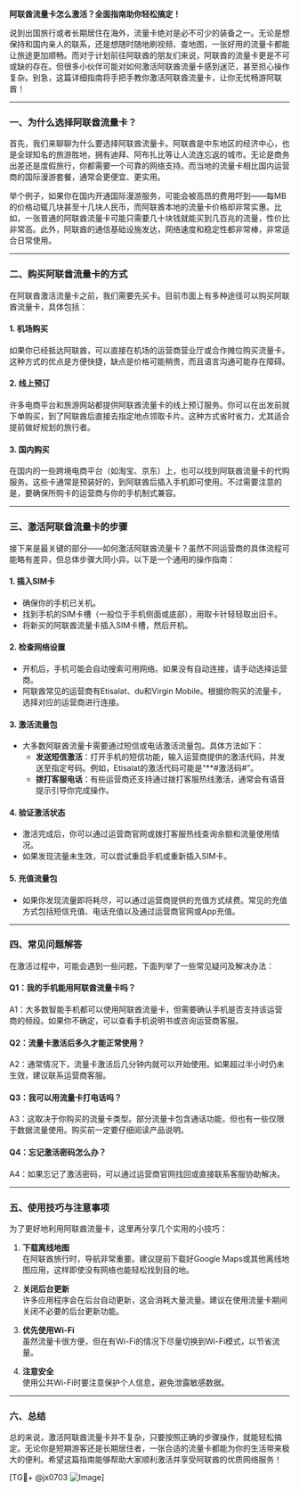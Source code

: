 **阿联酋流量卡怎么激活？全面指南助你轻松搞定！**

说到出国旅行或者长期居住在海外，流量卡绝对是必不可少的装备之一。无论是想保持和国内亲人的联系，还是想随时随地刷视频、查地图，一张好用的流量卡都能让旅途更加顺畅。而对于计划前往阿联酋的朋友们来说，阿联酋的流量卡更是不可或缺的存在。但很多小伙伴可能对如何激活阿联酋流量卡感到迷茫，甚至担心操作复杂。别急，这篇详细指南将手把手教你激活阿联酋流量卡，让你无忧畅游阿联酋！

---

### 一、为什么选择阿联酋流量卡？

首先，我们来聊聊为什么要选择阿联酋流量卡。阿联酋是中东地区的经济中心，也是全球知名的旅游胜地，拥有迪拜、阿布扎比等让人流连忘返的城市。无论是商务出差还是度假旅行，你都需要一个可靠的网络支持。而当地的流量卡相比国内运营商的国际漫游套餐，通常会更便宜、更实用。

举个例子，如果你在国内开通国际漫游服务，可能会被高昂的费用吓到——每MB的价格动辄几块甚至十几块人民币，而阿联酋本地的流量卡价格却非常实惠。比如，一张普通的阿联酋流量卡可能只需要几十块钱就能买到几百兆的流量，性价比非常高。此外，阿联酋的通信基础设施发达，网络速度和稳定性都非常棒，非常适合日常使用。

---

### 二、购买阿联酋流量卡的方式

在阿联酋激活流量卡之前，我们需要先买卡。目前市面上有多种途径可以购买阿联酋流量卡，具体包括：

#### 1. **机场购买**
如果你已经抵达阿联酋，可以直接在机场的运营商营业厅或合作摊位购买流量卡。这种方式的优点是方便快捷，缺点是价格可能稍贵，而且语言沟通可能存在障碍。

#### 2. **线上预订**
许多电商平台和旅游网站都提供阿联酋流量卡的线上预订服务。你可以在出发前就下单购买，到了阿联酋后直接去指定地点领取卡片。这种方式省时省力，尤其适合提前做好规划的旅行者。

#### 3. **国内购买**
在国内的一些跨境电商平台（如淘宝、京东）上，也可以找到阿联酋流量卡的代购服务。这些卡通常是预装好的，到阿联酋后插入手机即可使用。不过需要注意的是，要确保所购卡的运营商与你的手机制式兼容。

---

### 三、激活阿联酋流量卡的步骤

接下来是最关键的部分——如何激活阿联酋流量卡？虽然不同运营商的具体流程可能略有差异，但总体步骤大同小异。以下是一个通用的操作指南：

#### 1. **插入SIM卡**
   - 确保你的手机已关机。
   - 找到手机的SIM卡槽（一般位于手机侧面或底部），用取卡针轻轻取出旧卡。
   - 将新买的阿联酋流量卡插入SIM卡槽，然后开机。

#### 2. **检查网络设置**
   - 开机后，手机可能会自动搜索可用网络。如果没有自动连接，请手动选择运营商。
   - 阿联酋常见的运营商有Etisalat、du和Virgin Mobile。根据你购买的流量卡，选择对应的运营商进行连接。

#### 3. **激活流量包**
   - 大多数阿联酋流量卡需要通过短信或电话激活流量包。具体方法如下：
     - **发送短信激活**：打开手机的短信功能，输入运营商提供的激活代码，并发送至指定号码。例如，Etisalat的激活代码可能是“**#激活码#”。
     - **拨打客服电话**：有些运营商还支持通过拨打客服热线激活，通常会有语音提示引导你完成操作。

#### 4. **验证激活状态**
   - 激活完成后，你可以通过运营商官网或拨打客服热线查询余额和流量使用情况。
   - 如果发现流量未生效，可以尝试重启手机或重新插入SIM卡。

#### 5. **充值流量包**
   - 如果你发现流量即将耗尽，可以通过运营商提供的充值方式续费。常见的充值方式包括短信充值、电话充值以及通过运营商官网或App充值。

---

### 四、常见问题解答

在激活过程中，可能会遇到一些问题，下面列举了一些常见疑问及解决办法：

#### Q1：我的手机能用阿联酋流量卡吗？
A1：大多数智能手机都可以使用阿联酋流量卡，但需要确认手机是否支持该运营商的频段。如果你不确定，可以查看手机说明书或咨询运营商客服。

#### Q2：流量卡激活后多久才能正常使用？
A2：通常情况下，流量卡激活后几分钟内就可以开始使用。如果超过半小时仍未生效，建议联系运营商客服。

#### Q3：我可以用流量卡打电话吗？
A3：这取决于你购买的流量卡类型。部分流量卡包含通话功能，但也有一些仅限于数据流量使用。购买前一定要仔细阅读产品说明。

#### Q4：忘记激活密码怎么办？
A4：如果忘记了激活密码，可以通过运营商官网找回或直接联系客服协助解决。

---

### 五、使用技巧与注意事项

为了更好地利用阿联酋流量卡，这里再分享几个实用的小技巧：

1. **下载离线地图**  
   在阿联酋旅行时，导航非常重要。建议提前下载好Google Maps或其他离线地图应用，这样即使没有网络也能轻松找到目的地。

2. **关闭后台更新**  
   许多应用程序会在后台自动更新，这会消耗大量流量。建议在使用流量卡期间关闭不必要的后台更新功能。

3. **优先使用Wi-Fi**  
   虽然流量卡很方便，但在有Wi-Fi的情况下尽量切换到Wi-Fi模式，以节省流量。

4. **注意安全**  
   使用公共Wi-Fi时要注意保护个人信息，避免泄露敏感数据。

---

### 六、总结

总的来说，激活阿联酋流量卡并不复杂，只要按照正确的步骤操作，就能轻松搞定。无论你是短期游客还是长期居住者，一张合适的流量卡都能为你的生活带来极大的便利。希望这篇指南能够帮助大家顺利激活并享受阿联酋的优质网络服务！

[TG💪+ @jx0703 ![Image](https://github.com/user-attachments/assets/dbca1d08-cadb-493c-b0ec-ad6f7a83f270)]